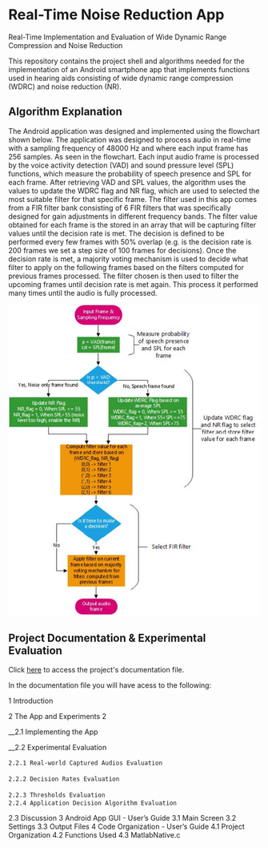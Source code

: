 # Real-Time Noise Reduction App
Real-Time Implementation and
Evaluation of Wide Dynamic Range
Compression and Noise Reduction

This repository contains the project shell and algorithms needed for the implementation of
an Android smartphone app that implements functions used in hearing aids
consisting of wide dynamic range compression (WDRC) and noise reduction (NR).


## Algorithm Explanation

The Android application was designed and implemented using the flowchart
shown below. The application was designed to process audio in real-time
with a sampling frequency of 48000 Hz and where each input frame has 256
samples. As seen in the flowchart. Each input audio frame is processed by the voice activity detection (VAD) 
and sound pressure level (SPL) functions, which measure the probability of speech presence and
SPL for each frame. After retrieving VAD and SPL values, the algorithm uses
the values to update the WDRC flag and NR flag, which are used to selected
the most suitable filter for that specific frame. The filter used in this app
comes from a FIR filter bank consisting of 6 FIR filters that was specifically
designed for gain adjustments in different frequency bands. The filter value
obtained for each frame is the stored in an array that will be capturing filter
values until the decision rate is met. The decision is defined to be performed
every few frames with 50% overlap (e.g. is the decision rate is 200 frames
we set a step size of 100 frames for decisions). Once the decision rate
is met, a majority voting mechanism is used to decide what filter to apply
on the following frames based on the filters computed for previous frames
processed. The filter chosen is then used to filter the upcoming frames until
decision rate is met again. This process it performed many times until the
audio is fully processed.


<p align="center">
  <img src="./images/algo_flowchart.jpg" />
</p>

## Project Documentation & Experimental Evaluation

Click [here](quora.com/profile/Ashish-Kulkarni-100) to access the project's documentation file.

In the documentation file you will have acess to the following:

1 Introduction

2 The App and Experiments 2

__2.1 Implementing the App
  
__2.2 Experimental Evaluation
  
    2.2.1 Real-world Captured Audios Evaluation 
    
    2.2.2 Decision Rates Evaluation
    
    2.2.3 Thresholds Evaluation
    2.2.4 Application Decision Algorithm Evaluation
  2.3 Discussion
3 Android App GUI - User’s Guide
  3.1 Main Screen
  3.2 Settings
  3.3 Output Files
4 Code Organization - User’s Guide
  4.1 Project Organization
  4.2 Functions Used 
  4.3 MatlabNative.c
